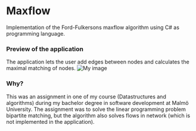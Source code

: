 # Maxflow
Implementation of the Ford-Fulkersons maxflow algorithm using C# as programming language.

### Preview of the application
The application lets the user add edges between nodes and calculates the maximal matching of nodes.
![My image](http://i.imgur.com/r9iWGNc.gif?1)

### Why?
This was an assignment in one of my course (Datastructures and algorithms) during my bachelor degree in software development at Malmö University. The assignment was to solve the linear programming problem bipartite matching, but the algorithm also solves flows in network (which is not implemented in the application).

